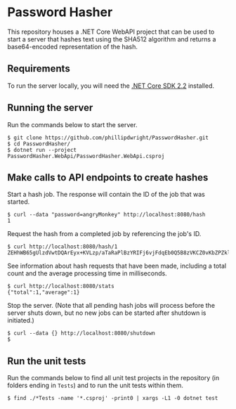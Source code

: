 # Password Hasher
This repository houses a .NET Core WebAPI project that can be used to start a server that hashes text using the SHA512 algorithm and returns a base64-encoded representation of the hash.
## Requirements
To run the server locally, you will need the [.NET Core SDK 2.2](https://dotnet.microsoft.com/download/dotnet-core/2.2) installed.
## Running the server
Run the commands below to start the server.
```
$ git clone https://github.com/phillipdwright/PasswordHasher.git
$ cd PasswordHasher/
$ dotnet run --project PasswordHasher.WebApi/PasswordHasher.WebApi.csproj
```
## Make calls to API endpoints to create hashes
Start a hash job. The response will contain the ID of the job that was started.
```
$ curl --data "password=angryMonkey" http://localhost:8080/hash
1
```
Request the hash from a completed job by referencing the job's ID.
```
$ curl http://localhost:8080/hash/1
ZEHhWB65gUlzdVwtDQArEyx+KVLzp/aTaRaPlBzYRIFj6vjFdqEb0Q5B8zVKCZ0vKbZPZklJz0Fd7su2A+gf7Q==
```
See information about hash requests that have been made, including a total count and the average processing time in milliseconds.
```
$ curl http://localhost:8080/stats
{"total":1,"average":1}
```
Stop the server. (Note that all pending hash jobs will process before the server shuts down, but no new jobs can be started after shutdown is initiated.)
```
$ curl --data {} http://localhost:8080/shutdown
$
```
## Run the unit tests
Run the commands below to find all unit test projects in the repository (in folders ending in `Tests`) and to run the unit tests within them.
```
$ find ./*Tests -name '*.csproj' -print0 | xargs -L1 -0 dotnet test
```
